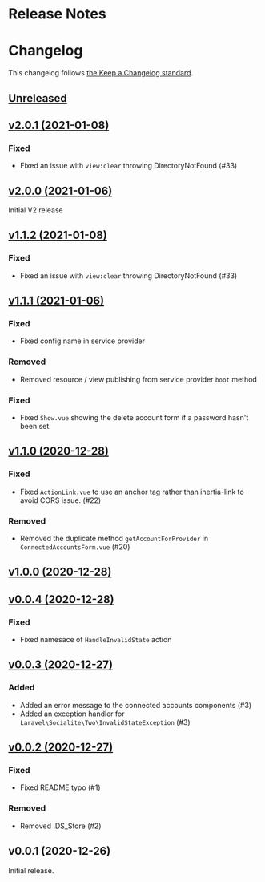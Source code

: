 # Release Notes
# Changelog

This changelog follows [the Keep a Changelog standard](https://keepachangelog.com).

## [Unreleased](https://github.com/joelbutcher/socialstream/compare/v2.0.0...2.x)

## [v2.0.1 (2021-01-08)](https://github.com/joelbutcher/socialstream/compare/v2.0.0...v2.0.1)
### Fixed
- Fixed an issue with `view:clear` throwing DirectoryNotFound (#33)

## [v2.0.0 (2021-01-06)](https://github.com/joelbutcher/socialstream/compare/v1.1.1...v2.0.0)
Initial V2 release

## [v1.1.2 (2021-01-08)](https://github.com/joelbutcher/socialstream/compare/v1.1.1...v1.1.2)
### Fixed
- Fixed an issue with `view:clear` throwing DirectoryNotFound (#33)

## [v1.1.1 (2021-01-06)](https://github.com/joelbutcher/socialstream/compare/v1.1.0...v1.1.1)

### Fixed
- Fixed config name in service provider

### Removed
- Removed resource / view publishing from service provider `boot` method

### Fixed
- Fixed `Show.vue` showing the delete account form if a password hasn't been set.

## [v1.1.0 (2020-12-28)](https://github.com/joelbutcher/socialstream/compare/v1.0.0...v1.1.0)

### Fixed
- Fixed `ActionLink.vue` to use an anchor tag rather than inertia-link to avoid CORS issue. (#22)

### Removed
- Removed the duplicate method `getAccountForProvider` in `ConnectedAccountsForm.vue` (#20)

## [v1.0.0 (2020-12-28)](https://github.com/joelbutcher/socialstream/compare/v0.0.4...v1.0.0)

## [v0.0.4 (2020-12-28)](https://github.com/joelbutcher/socialstream/compare/v0.0.3...v0.0.4)

### Fixed
- Fixed namesace of `HandleInvalidState` action

## [v0.0.3 (2020-12-27)](https://github.com/joelbutcher/socialstream/compare/v0.0.2...v0.0.3)

### Added
- Added an error message to the connected accounts components (#3)
- Added an exception handler for `Laravel\Socialite\Two\InvalidStateException` (#3)

## [v0.0.2 (2020-12-27)](https://github.com/joelbutcher/socialstream/compare/v0.0.1...v0.0.2)

### Fixed
- Fixed README typo (#1)

### Removed
- Removed .DS_Store (#2)

## v0.0.1 (2020-12-26)

Initial release. 
